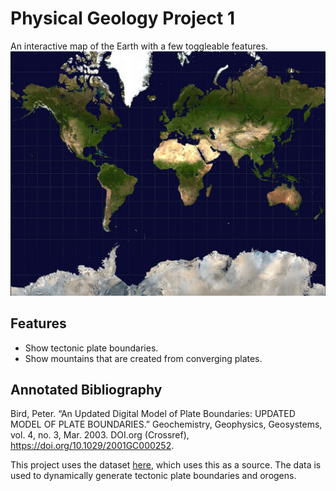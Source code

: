 # Physical Geology Project 1

An interactive map of the Earth with a few toggleable features.
![Earth](https://github.com/kinderhead/Earth/blob/master/res/earth.jpg?raw=true)

## Features

* Show tectonic plate boundaries.
* Show mountains that are created from converging plates.

## Annotated Bibliography

Bird, Peter. “An Updated Digital Model of Plate Boundaries: UPDATED MODEL OF PLATE BOUNDARIES.” Geochemistry, Geophysics, Geosystems, vol. 4, no. 3, Mar. 2003. DOI.org (Crossref), https://doi.org/10.1029/2001GC000252.

This project uses the dataset [here](https://github.com/fraxen/tectonicplates), which uses this as a source. The data is used to dynamically generate tectonic plate boundaries and orogens.